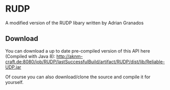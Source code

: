 # RUDP
A modified version of the RUDP libary written by Adrian Granados

Download
--
You can download a up to date pre-compiled version of this API here (Compiled with Java 8):
http://aknm-craft.de:8080/job/RUDP/lastSuccessfulBuild/artifact/RUDP/dist/lib/Reliable-UDP.jar

Of course you can also download/clone the source and compile it for yourself.
